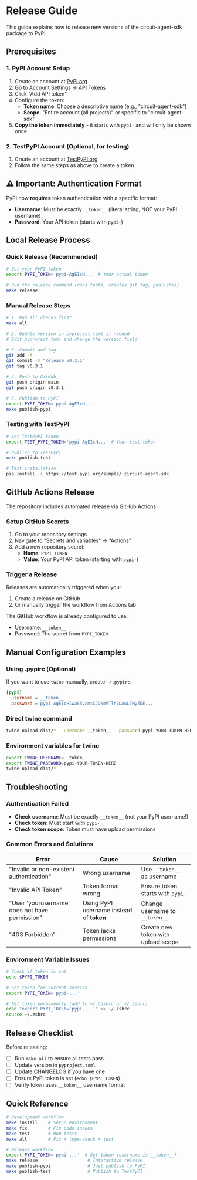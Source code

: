 # Release Guide

This guide explains how to release new versions of the circuit-agent-sdk package to PyPI.

## Prerequisites

### 1. PyPI Account Setup
1. Create an account at [PyPI.org](https://pypi.org)
2. Go to [Account Settings → API Tokens](https://pypi.org/manage/account/token/)
3. Click "Add API token"
4. Configure the token:
   - **Token name**: Choose a descriptive name (e.g., "circuit-agent-sdk")
   - **Scope**: "Entire account (all projects)" or specific to "circuit-agent-sdk"
5. **Copy the token immediately** - it starts with `pypi-` and will only be shown once

### 2. TestPyPI Account (Optional, for testing)
1. Create an account at [TestPyPI.org](https://test.pypi.org)
2. Follow the same steps as above to create a token

## ⚠️ Important: Authentication Format

PyPI now **requires** token authentication with a specific format:
- **Username**: Must be exactly `__token__` (literal string, NOT your PyPI username)
- **Password**: Your API token (starts with `pypi-`)

## Local Release Process

### Quick Release (Recommended)
```bash
# Set your PyPI token
export PYPI_TOKEN='pypi-AgEIcH...' # Your actual token

# Run the release command (runs tests, creates git tag, publishes)
make release
```

### Manual Release Steps
```bash
# 1. Run all checks first
make all

# 2. Update version in pyproject.toml if needed
# Edit pyproject.toml and change the version field

# 3. Commit and tag
git add -A
git commit -m "Release v0.3.1"
git tag v0.3.1

# 4. Push to GitHub
git push origin main
git push origin v0.3.1

# 5. Publish to PyPI
export PYPI_TOKEN='pypi-AgEIcH...'
make publish-pypi
```

### Testing with TestPyPI
```bash
# Set TestPyPI token
export TEST_PYPI_TOKEN='pypi-AgEIcH...' # Your test token

# Publish to TestPyPI
make publish-test

# Test installation
pip install -i https://test.pypi.org/simple/ circuit-agent-sdk
```

## GitHub Actions Release

The repository includes automated release via GitHub Actions.

### Setup GitHub Secrets
1. Go to your repository settings
2. Navigate to "Secrets and variables" → "Actions"
3. Add a new repository secret:
   - **Name**: `PYPI_TOKEN`
   - **Value**: Your PyPI API token (starting with `pypi-`)

### Trigger a Release
Releases are automatically triggered when you:
1. Create a release on GitHub
2. Or manually trigger the workflow from Actions tab

The GitHub workflow is already configured to use:
- Username: `__token__`
- Password: The secret from `PYPI_TOKEN`

## Manual Configuration Examples

### Using .pypirc (Optional)
If you want to use `twine` manually, create `~/.pypirc`:
```ini
[pypi]
  username = __token__
  password = pypi-AgEIcHlwaS5vcmcCJDNmMTlhZDAwLTMyZDE...
```

### Direct twine command
```bash
twine upload dist/* --username __token__ --password pypi-YOUR-TOKEN-HERE
```

### Environment variables for twine
```bash
export TWINE_USERNAME=__token__
export TWINE_PASSWORD=pypi-YOUR-TOKEN-HERE
twine upload dist/*
```

## Troubleshooting

### Authentication Failed
- **Check username**: Must be exactly `__token__` (not your PyPI username!)
- **Check token**: Must start with `pypi-`
- **Check token scope**: Token must have upload permissions

### Common Errors and Solutions

| Error | Cause | Solution |
|-------|-------|----------|
| "Invalid or non-existent authentication" | Wrong username | Use `__token__` as username |
| "Invalid API Token" | Token format wrong | Ensure token starts with `pypi-` |
| "User 'yourusername' does not have permission" | Using PyPI username instead of __token__ | Change username to `__token__` |
| "403 Forbidden" | Token lacks permissions | Create new token with upload scope |

### Environment Variable Issues
```bash
# Check if token is set
echo $PYPI_TOKEN

# Set token for current session
export PYPI_TOKEN='pypi-...'

# Set token permanently (add to ~/.bashrc or ~/.zshrc)
echo "export PYPI_TOKEN='pypi-...'" >> ~/.zshrc
source ~/.zshrc
```

## Release Checklist

Before releasing:
- [ ] Run `make all` to ensure all tests pass
- [ ] Update version in `pyproject.toml`
- [ ] Update CHANGELOG if you have one
- [ ] Ensure PyPI token is set (`echo $PYPI_TOKEN`)
- [ ] Verify token uses `__token__` username format

## Quick Reference

```bash
# Development workflow
make install    # Setup environment
make fix        # Fix code issues
make test       # Run tests
make all        # Fix + type-check + test

# Release workflow
export PYPI_TOKEN='pypi-...'  # Set token (username is __token__)
make release                   # Interactive release
make publish-pypi              # Just publish to PyPI
make publish-test              # Publish to TestPyPI
```
